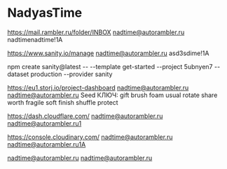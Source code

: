 # NadyasTime


https://mail.rambler.ru/folder/INBOX 
nadtime@autorambler.ru
nadtimenadtime!1A

https://www.sanity.io/manage
nadtime@autorambler.ru
asd3sdime!1A


npm create sanity@latest -- --template get-started --project 5ubnyen7 --dataset production --provider sanity


https://eu1.storj.io/project-dashboard
nadtime@autorambler.ru
nadtime@autorambler.ru
Seed КЛЮЧ:
gift brush foam usual rotate share worth fragile soft finish shuffle protect



https://dash.cloudflare.com/
nadtime@autorambler.ru
nadtime@autorambler.ru1



https://console.cloudinary.com/
nadtime@autorambler.ru
nadtime@autorambler.ru1A



nadtime@autorambler.ru
nadtime@autorambler.ru